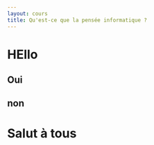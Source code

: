 ```yaml
---
layout: cours
title: Qu'est-ce que la pensée informatique ?
---
```


# HEllo

## Oui

## non

# Salut à tous